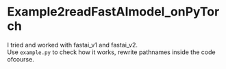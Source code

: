 # Example2readFastAImodel_onPyTorch
I tried and worked with fastai_v1 and fastai_v2.  
Use `example.py` to check how it works, rewrite pathnames inside the code ofcourse.
